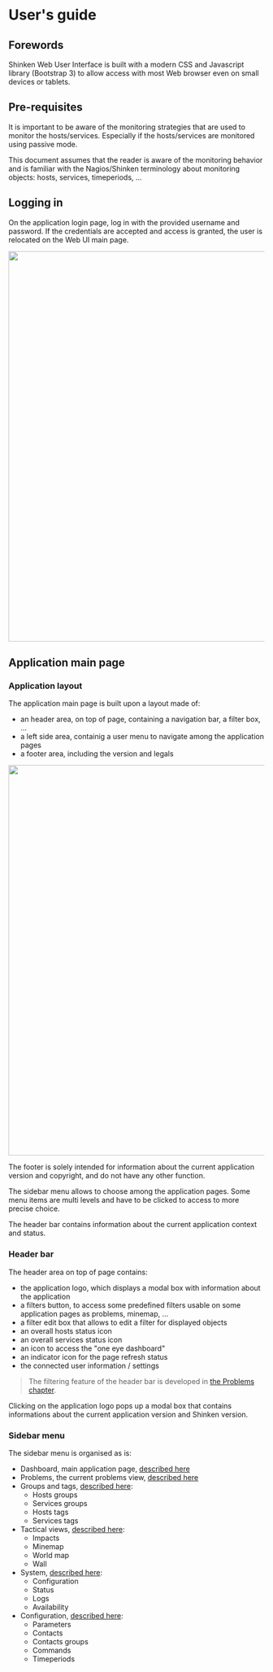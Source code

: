 # User's guide

## Forewords

Shinken Web User Interface is built with a modern CSS and Javascript library (Bootstrap 3) to allow access with most Web browser even on small devices or tablets.

## Pre-requisites

It is important to be aware of the monitoring strategies that are used to monitor the hosts/services. Especially if the hosts/services are monitored using passive mode. 

This document assumes that the reader is aware of the monitoring behavior and is familiar with the Nagios/Shinken terminology about monitoring objects: hosts, services, timeperiods, ...

## Logging in

On the application login page, log in with the provided username and password. If the credentials are accepted and access is granted, the user is relocated on the Web UI main page. 

<img src="https://raw.githubusercontent.com/wiki/shinken-monitoring/mod-webui/01.jpg" width="768">

## Application main page

### Application layout

The application main page is built upon a layout made of:
- an header area, on top of page, containing a navigation bar, a filter box, ...
- a left side area, containig a user menu to navigate among the application pages
- a footer area, including the version and legals

<img src="https://raw.githubusercontent.com/wiki/shinken-monitoring/mod-webui/02.jpg" width="768">

The footer is solely intended for information about the current application version and copyright, and do not have any other function.

The sidebar menu allows to choose among the application pages. Some menu items are multi levels and have to be clicked to access to more precise choice.

The header bar contains information about the current application context and status.

### Header bar

The header area on top of page contains:

- the application logo, which displays a modal box with information about the application
- a filters button, to access some predefined filters usable on some application pages as problems, minemap, ...
- a filter edit box that allows to edit a filter for displayed objects
- an overall hosts status icon
- an overall services status icon
- an icon to access the "one eye dashboard"
- an indicator icon for the page refresh status
- the connected user information / settings

> The filtering feature of the header bar is developed in [the Problems chapter](https://github.com/shinken-monitoring/mod-webui/wiki/User-manual-Problems).

Clicking on the application logo pops up a modal box that contains informations about the current application version and Shinken version.

### Sidebar menu

The sidebar menu is organised as is:
- Dashboard, main application page, [described here](https://github.com/shinken-monitoring/mod-webui/wiki/User-manual-Dashboard)
- Problems, the current problems view, [described here](https://github.com/shinken-monitoring/mod-webui/wiki/User-manual-Problems)
- Groups and tags, [described here](https://github.com/shinken-monitoring/mod-webui/wiki/User-manual-Groups):
  - Hosts groups
  - Services groups
  - Hosts tags
  - Services tags
- Tactical views, [described here](https://github.com/shinken-monitoring/mod-webui/wiki/User-manual-Tactical-views):
  - Impacts
  - Minemap
  - World map
  - Wall
- System, [described here](https://github.com/shinken-monitoring/mod-webui/wiki/User-manual-System):
  - Configuration
  - Status
  - Logs
  - Availability
- Configuration, [described here](https://github.com/shinken-monitoring/mod-webui/wiki/User-manual-Configuration):
  - Parameters
  - Contacts
  - Contacts groups
  - Commands
  - Timeperiods

